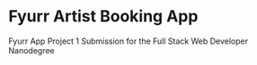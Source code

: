 # Fyurr Artist Booking App
Fyurr App Project 1 Submission for the Full Stack Web Developer Nanodegree
